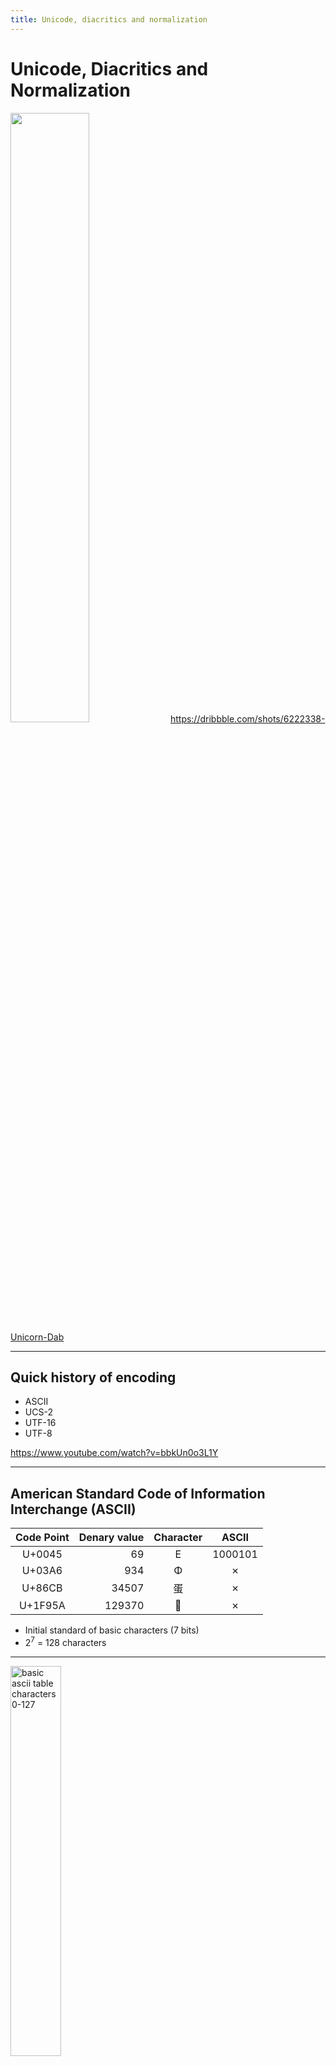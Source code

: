 ```yaml
---
title: Unicode, diacritics and normalization
---
```


<style>
/* First slide */
#customizing-the-web { margin-top: 150px; }
.reveal div { font-size: 0.9em; }
.reveal section, .reveal .flex-column { display: flex; flex-direction: column; align-items: center; }
.reveal section img { border: 0; }
.reveal .backgrounds .slide-background[data-background-hash^="url(https"] { background-size: 80% auto !important; }
.reveal h1, .reveal p, .reveal a { text-shadow:1px 1px 2px #000, 0 0 1em #000, 0 0 0.2em #000; }
.reveal h1 { font-size: 1.8em; }
/* rest of the slides */
.reveal h2 { font-size: 1.4em;}
.reveal h3 { font-size: 1.1em; text-transform: none; }
.reveal table { font-size: 0.6em; margin-bottom: 1.5em; }
.reveal th, .reveal .purple { color: #b273df; }
.reveal span[aria-label="not supported"], .reveal .red, .reveal code strong { color: red; }
.reveal .orange { color: orange; }
.reveal a.smallest, .reveal .small-font { font-size:.5em; }
.reveal ul > li > ul { font-size:.6em; }
.reveal div > ul { display: block; }
.reveal .margin-top--2, .reveal ul + h3 { margin-top: 2em; }
.reveal .margin-top--4 { margin-top: 4em; }
.reveal .left-align { text-align: left; }
.reveal section pre.code-wrapper, .reveal section pre.code-wrapper code { white-space: pre-wrap; word-break: break-all; }
.reveal section code { color: #888; }
.reveal section img { background: transparent; border-color: #333; }
.reveal .flex-row { display: flex; justify-content: space-evenly; }
.reveal > img { display: block; }
.reveal .bottom-link { position:relative; bottom: -100px; }
.reveal .half-width { width: 50%; }
.line-through.visible { text-decoration: line-through; }
.reveal .serif { font-family: serif; font-size: 0.9em; }
.reveal .center th, .reveal .center td { text-align: center; }
</style>

# Unicode, Diacritics and Normalization

<div class="flex-column">
<img src="./images/uni.gif" width="50%" />

<a class="bottom-link smallest" href="https://dribbble.com/shots/6222338-Unicorn-Dab">
  https://dribbble.com/shots/6222338-Unicorn-Dab
</a>
</div>

---

## Quick history of encoding

* ASCII
* UCS-2
* UTF-16
* UTF-8

<div class="small-font margin-top--2">

https://www.youtube.com/watch?v=bbkUn0o3L1Y
</div>

---

## American Standard Code of Information Interchange (ASCII)

| Code Point | Denary value | Character | ASCII   |
|:----------:|-------------:|:---------:|:-------:|
| U+0045     |           69 | E         | 1000101 |
| U+03A6     |          934 | &#934;    | <span aria-label="not supported" role="img">&#10007;</span> |
| U+86CB     |        34507 | &#34507;  | <span aria-label="not supported" role="img">&#10007;</span> |
| U+1F95A    |       129370 | &#129370; | <span aria-label="not supported" role="img">&#10007;</span> |

* Initial standard of basic characters (7 bits)
* 2<sup class="small-font">7</sup> = 128 characters

---

<div class="flex-row">
  <img width="40%" alt="basic ascii table characters 0-127" src="./images/lookuptables.com-basic-ascii-table.png" />
  <div>&nbsp;</div>
  <img width="60%" alt="extended ascii table characters 128-256" src="./images/lookuptables.com-extended-ascii-table.png" />
</div>

---

## Universal Character Set (UCS-2)

| Code Point | Denary value | Character | UCS-2             |
|:----------:|-------------:|:---------:|:-----------------:|
| U+0045     |           69 | E         | 00000000 01000101 |
| U+03A6     |          934 | &#934;    | 00000011 10100110 |
| U+86CB     |        34507 | &#34507;  | 10000110 11001011 |
| U+1F95A    |       129370 | &#129370; | <span aria-label="not supported" role="img">&#10007;</span> |

* Published in 1991 (2 bytes or 16 bits)
* 2<sup class="small-font">16</sup> = 65536 characters (U+0000 to U+FFFF)
* Now called the "Basic Multilingual Plane" (BMP)

---

## Unicode Transformation Format (UTF-16)

| Code Point | Denary value | Character | UTF-16            | UTF-16 hex |
|:----------:|-------------:|:---------:|:------------------|:-----------|
| U+0045     |           69 | E         | 00000000 01000101 | 00 45 |
| U+03A6     |          934 | &#934;    | 00000011 10100110 | 03 A6 |
| U+86CB     |        34507 | &#34507;  | 10000110 11001011 | 86 CB |
| U+1F95A    |       129370 | &#129370; | <span class="red">110110</span>0000111110 <span class="orange">110111</span>0101011010 | D8 3E DD 5A |

* Published in 1996 (variable length, 16 or 32 bits)
* <span class="red">High surrogate</span> & <span class="orange">low surrogates</span> control bits introduced
* Made to be backwards compatible with UCS-2
* Byte order matters (big-endian or little-endian)
* 2<sup class="small-font">20</sup> (16 planes) + BMP (17 plane limit)

---

## Unicode Transformation Format (UTF-8)

| Code Point | Denary value | Character | UTF-8 | UTF-8 hex |
|:----------:|-------------:|:---------:|:------|:----------|
| U+0045     |           69 | E         | <span class="red">0</span>1000101 | 45 |
| U+03A6     |          934 | &#934;    | <span class="red">110</span>01110 <span class="red">10</span>100110 | CE A6 |
| U+86CB     |        34507 | &#34507;  | <span class="red">1110</span>10000 <span class="red">10</span>011011 <span class="red">10</span>001011 | E8 9B 8B |
| U+1F95A    |       129370 | &#129370; | <span class="red">11110</span>000 <span class="red">10</span>011111 <span class="red">10</span>100101 <span class="red">10</span>011010 | F0 9F A5 9A |

* Published in 1993 (variable byte length, 1 to 4 bytes)
  * <span class="red">0</span> = 1 byte
  * <span class="red">110</span> = 2 bytes
  * <span class="red">1110</span> = 3 bytes
  * <span class="red">11110</span> = 4 bytes
* Used in 98% of all web pages (2021)<sup class="small-font">[1](https://en.wikipedia.org/wiki/UTF-8)</span>
* 2<sup class="small-font">31</sup> = over 2 billion code points! (32k planes supported)

---

## Unicode

* Unicode provides a unique code for every character, in every language, in every program, on every platform.
* First published in 1991 with 7,161 characters.
* Version 14.0 (September 2021) has 144,697 characters (includes emojis! 😁)
* www.unicode.org

---

## Unicode terms

### [Codespace](https://unicode.org/glossary/#codespace):

A range of integers from <code>0</code> to <code>10FFFF</code>

### [Code Point](https://unicode.org/glossary/#code_point):

A value, or position, for a character, in any coded character set.

---

## Unicode terms

### [Plane](https://unicode.org/glossary/#plane):

- Plane is a range of 65,536 (or 10000<sub title="base 16">16</sub>) contiguous Unicode code points from <code>U+n0000</code> up to <code>U+nFFFF</code>, where <code>n</code> can take values from 0<sub title="base 16">16</sub> to 10<sub title="base 16">16</sub>.

---

## Unicode terms

### [Plane](https://unicode.org/glossary/#plane) (continued):

- The whole set of Unicode code points is split into 17 planes (1 Basic Multilingual Plane + 16 Astral planes):

| Plane | Name | Range |
|:-----:|:-----|:------|
| 0     | Basic Multilingual plane (BMP) | <code>U+0000</code>...<code>U+FFFF</code> |
| 1     | Supplementary Multilingual plane (SMP) | <code>U+<strong>1</strong>0000</code>...<code>U+<strong>1</strong>FFFF</code> |
| 2     | Supplementary Ideographic Plane | <code>U+<strong>2</strong>0000</code>...<code>U+<strong>2</strong>FFFF</code> |
| 3     | Tertiary Ideographic Plane | <code>U+<strong>3</strong>0000</code>...<code>U+<strong>3</strong>FFFF</code> |
| 4-13  | Unassigned planes | <code>U+<strong>4</strong>0000</code>...<code>U+<strong>D</strong>FFFF</code>  |
| 14    | Supplementary Special-purpose Plane | <code>U+<strong>E</strong>0000</code>...<code>U+<strong>E</strong>FFFF</code> |
| 15    | Supplementary Private Use Area A | <code>U+<strong>F</strong>0000</code>...<code>U+<strong>F</strong>FFFF</code> |
| 16    | Supplementary Private Use Area B | <code>U+<strong>10</strong>0000</code>...<code>U+<strong>10</strong>FFFF</code> |

---

## Basic Multilingual plane

<div class="flex-row">

[![Basic multilingual plane layout](./images/roadmap-to-unicode-bmp.svg.png)](https://en.wikipedia.org/wiki/Plane_%28Unicode%29)

- Includes almost all modern language characters
- **Combining diacritical marks**
- Chinese, Japanese and Korean (CJK) characters make up a large portion of this plane
- Restricted UTF-16 surrogate blocks
- Private use

</div>

---

## Diacritics

### [Combining character](https://unicode.org/glossary/#combining_character)

<div class="flex-row">

[![Partial table of combining diacritical marks](./images/combining-diacritical-marks-wikipedia.png)](https://en.wikipedia.org/wiki/Combining_character)

<div class="half-width">

- Not used in isolation.
- Includes accents, diacritics, Hebrew points,
Arabic vowel signs, and Indic matras.

</div>

</div>

---

## [Zalgo text](https://en.wikipedia.org/wiki/Zalgo_text)

![zalgo text](./images/combining-diacritics-zalgo.png)

---

## Diacritic sizes

```js
// ǅ (U+01C5; LATIN CAPITAL LETTER D WITH SMALL LETTER Z WITH CARON)
// D (U+0044; LATIN CAPITAL LETTER D)
// z (U+007A; LATIN SMALL LETTER Z)
// ž (U+017E; LATIN SMALL LETTER Z WITH CARON)
// ̌◌ (U+030C; COMBINING CARON */
const dz = ['\u01C5', 'D\u017E', 'Dz\u030C'];
console.log(dz); // => ['ǅ', 'Dž', 'Dž']

dz.map(c => c.length) // => [1, 2, 3]
```

---

## Diacritic order

Order doesn't matter in most cases

```js
// ở (U+1EDF; LATIN SMALL LETTER O WITH HORN AND HOOK ABOVE)
// ̉◌ (U+0309; COMBINING HOOK ABOVE)
// ̛◌ (U+031B; COMBINING HORN)
const pho = ['ph\u1EDF', 'pho\u0309\u031B', 'pho\u031B\u0309'];
console.log(pho); // => ['phở', 'phở', 'phở']

pho.map(c => c.length) // => [3, 5, 5]
```

but these will break in right-to-left content

---

## [Normalization](https://developer.mozilla.org/en-US/docs/Web/JavaScript/Reference/Global_Objects/String/normalize)

A process of removing alternate representations of equivalent sequences from textual data, to convert the data into a form that can be binary-compared for equivalence.

- Normalization Form D (NFD)
- Normalization Form C (NFC)
- Normalization Form KD (NFKD)
- Normalization Form KC (NFKC)

---

<table class="serif center">
  <thead>
    <tr>
      <th>Source</th><th>NFD</th><th>NFC</th><th>NFKD</th><th>NFKC</th>
    </tr>
  </thead>
  <tbody>
    <tr>
      <td>&#x212b; <div class="small-font">U+212B</div></td>
      <td>&#x0041; &#x25cc;&#x030a; <div class="small-font">U+0041 U+030A</div></td>
      <td>&#x00C5; <div class="small-font">U+00C5</div></td>
      <td>&#x0041; &#x25cc;&#x030a; <div class="small-font">U+0041 U+030A</div></td>
      <td>&#x00C5; <div class="small-font">U+00C5</div></td>
    </tr>
    <tr>
      <td>&#xfb01; <div class="small-font">U+FB01</div></td>
      <td>&#xfb01; <div class="small-font">U+FB01</div></td>
      <td>&#xfb01; <div class="small-font">U+FB01</div></td>
      <td>fi <div class="small-font">U+0066 U+0069</div></td>
      <td>fi <div class="small-font">U+0066 U+0069</div></td>
    </tr>
    <tr>
      <td>&#x0032;&#x2075; <div class="small-font">U+0032 U+2075</div></td>
      <td>&#x0032;&#x2075; <div class="small-font">U+0032 U+2075</div></td>
      <td>&#x0032;&#x2075; <div class="small-font">U+0032 U+2075</div></td>
      <td>&#x0032;&#x0035; <div class="small-font">U+0032 U+0035</div></td>
      <td>&#x0032;&#x0035; <div class="small-font">U+0032 U+0035</div></td>
    </tr>
    <tr>
      <td>&#x1E69; <div class="small-font">U+1E69</div></td>
      <td>s &#x25cc;&#x0323; &#x25cc;&#x0307; <div class="small-font">U+0073 U+0323 U+0307</div></td>
      <td>&#x1E69; <div class="small-font">U+1E69</div></td>
      <td>s &#x25cc;&#x0323; &#x25cc;&#x0307; <div class="small-font">U+0073 U+0323 U+0307</div></td>
      <td>&#x1E69; <div class="small-font">U+1E69</div></td>
    </tr>
    <tr>
      <td>&#x1E9B;&#x0323; <div class="small-font">U+1E9B U+0323</div></td>
      <td>&#x017F; &#x25cc;&#x0323; &#x25cc;&#x0307; <div class="small-font">U+017F U+0323 U+0307</div></td>
      <td>&#x1E9B; &#x25cc;&#x0323; <div class="small-font">U+1E9B U+0323</div></td>
      <td>&#x0073; &#x25cc;&#x0323; &#x25cc;&#x0307; <div class="small-font">U+0073 U+0323 U+0307</div></td>
      <td>&#x1E69; <div class="small-font">U+1E69</div></td>
    </tr>
  </tbody>
</table>

<div class="small-font">

Reference: https://unicode.org/reports/tr15/#Norm_Forms
</div>

---

## Normalization Example

```js
// a (U+0061; LATIN SMALL LETTER A) + ̈◌ (U+0308; COMBINING DIAERESIS)
// =>
// ä (U+00E4; LATIN SMALL LETTER A WITH DIAERESIS)
const a = 'a\u0308'.normalize('NFC');

console.log([...a].map(c => c.charCodeAt(0).toString(16)));
// => ['e4'] 
```

---

## Why Normalize?

---

## Search databases

```js
// è (U+00E8; LATIN SMALL LETTER E WITH GRAVE)
// ́◌ (U+0301; COMBINING ACUTE ACCENT)
const str = 'Cr\u00E8me Brule\u0301e';

// normalize for modern databases
// é (U+00E9; LATIN SMALL LETTER E WITH ACUTE)
const normalized = str.normalize('NFC');
// => 'Cr\u00E8me Brule\u00E9'
```

Legacy databases

```js
// remove diacritics for legacy databases using unicode property escapes*
const anglicization = str.normalize("NFD").replace(/\p{Diacritic}/gu, '');
// => 'Creme Brulee'
```

If you need to support IE11, use

```js
const anglicization = str.normalize("NFD").replace(/[\u0300-\u036F]/g, '');
```

---

## Sorting (modern browsers)

You don't need to normalize, use [Intl.Collator](https://developer.mozilla.org/en-US/docs/Web/JavaScript/Reference/Global_Objects/Intl/Collator):

```js
const c = new Intl.Collator('fr'); // For best results, include the locale
[
  'creme brulee 2',
  'crème brulée 1',
  'creme bruleé 4',
  'cremé bruléé 3',
].sort(c.compare);
// => ['crème brulée 1', 'creme brulee 2', 'cremé bruléé 3', 'creme bruleé 4']
```

---

## Sorting (browsers older than IE11)

Use [localCompare](https://developer.mozilla.org/en-US/docs/Web/JavaScript/Reference/Global_Objects/String/localeCompare):

```js
let items = [
  'réservé',
  'Premier',
  'Cliché',
  'communiqué',
  'café',
  'Adieu',
];
items.sort(
  (a, b) => a.localeCompare(b, 'fr', { ignorePunctuation: true })
);
// => ['Adieu', 'café', 'Cliché', 'communiqué', 'Premier', 'réservé']
```

---

## [Transliteration](https://cldr.unicode.org/index/cldr-spec/unicode-transliteration-guidelines)

The general process of converting characters from one script to another, where the result is roughly phonetic for languages in the target script.

---

## Transliteration examples

### Greek (Mars moons):

- "Φόβος" becomes "Phobos"
- "Δεῖμος" becomes "Deimos"

<br />
<br />

### German personal names:

- Sharp S ("ß") becomes "ss", e.g. "Weiß" becomes "Weiss"
- Umlauts (ä, ö, ü) becomes the vowel plus "e", e.g. "Müller" becomes "Mueller"

---

## Support?

Sadly, no browsers support a transliteration. You will need to either manually perform it, or use library (e.g. https://github.com/dzcpy/transliteration)

---

## Questions?

---

## References

### Articles

- [YouTube - Unicode and Byte Order](https://www.youtube.com/watch?v=bbkUn0o3L1Y)*
- [Dmitri Pavlutin - What every JavaScript developer should know about Unicode](https://dmitripavlutin.com/what-every-javascript-developer-should-know-about-unicode/)*
- [Free Code Camp - Encoding & Unicode](https://www.freecodecamp.org/news/everything-you-need-to-know-about-encoding/)

\* Awesome!
---

## References

### Sources
- [Glossary of Unicode Terms](https://unicode.org/glossary)
- [Wikipedia - Plane (Unicode)](https://en.wikipedia.org/wiki/Plane_%28Unicode%29)
- [Wikipedia - Combining characters](https://en.wikipedia.org/wiki/Combining_character)
- [MDN - String normalize](https://developer.mozilla.org/en-US/docs/Web/JavaScript/Reference/Global_Objects/String/normalize)
- [MDN - Unicode property escapes](https://developer.mozilla.org/en-US/docs/Web/JavaScript/Guide/Regular_Expressions/Unicode_Property_Escapes)
- [Stack Overflow - Remove accents/diacritics in a string in JavaScript](https://stackoverflow.com/a/37511463/145346)
- [CLDR Transliteration guidelines](https://cldr.unicode.org/index/cldr-spec/unicode-transliteration-guidelines)
- [Zalgo text](https://en.wikipedia.org/wiki/Zalgo_text)


---

## Thanks!

### Rob Garrison

![](https://raw.githubusercontent.com/Mottie/Presentations/master/userscripts/images/avatar.png)

&#x00ab;w&#x006f;wm&#111;&#x0074;&#116;y&#x40;&#103;m&#x0061;il&#46;c&#111;m&#187;
<br>
[github.com/Mottie](https://github.com/Mottie)
